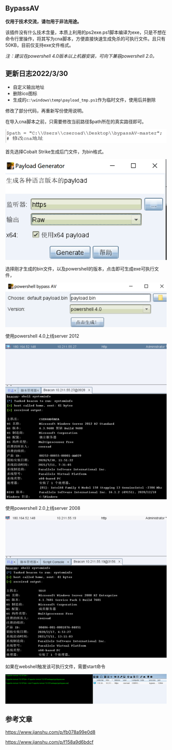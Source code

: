 ## BypassAV

**仅用于技术交流，请勿用于非法用途。**

该插件没有什么技术含量，本质上利用的ps2exe.ps1脚本编译为exe，只是不想在命令行里操作，将其写为cna脚本，方便直接快速生成免杀的可执行文件。且只有50KB，目前仅支持exe文件格式。

*注：建议在powershell 4.0版本以上机器安装，可向下兼容powershell 2.0。*

## 更新日志2022/3/30

- 自定义输出地址
- 删除ico图标
- 生成的```c:\windows\temp\payload_tmp.ps1```作为临时文件，使用后并删除

修改了部分代码，再重新写份使用说明。

在导入cna脚本之前，只需要修改当前路径$path所在的真实路径即可。


![image-20220324174004915](images/image-20220324174004915.png)

首先选择Cobalt Strike生成后门文件，为bin格式。

![image-20210711183204262](images/image-20210711183204262.png)

选择刚才生成的bin文件，以及powershell的版本，点击即可生成exe可执行文件，

![image-20220324174256453](images/image-20220324174256453.png)



使用powershell 4.0上线server 2012

![image-20210711183628292](images/image-20210711183628292.png)

使用powershell 2.0上线server 2008

![image-20210711183645879](images/image-20210711183645879.png)

如果在webshell触发该可执行文件，需要start命令

![image-20210713120053228](images/image-20210713120053228.png)


## 参考文章

https://www.jianshu.com/p/fb078a99e0d8

https://www.jianshu.com/p/f158a9d6bdcf
